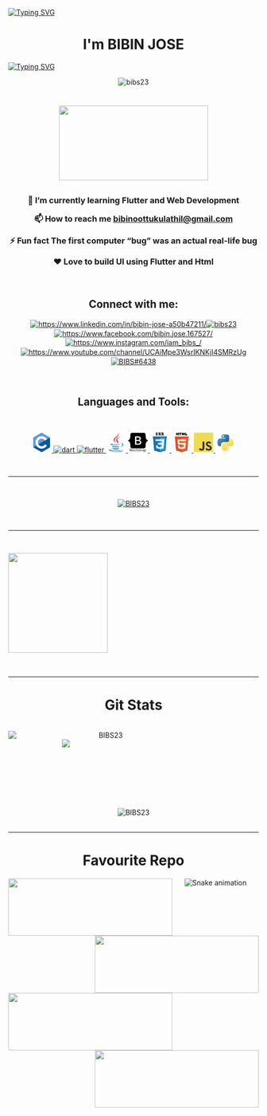 
[![Typing SVG](https://readme-typing-svg.herokuapp.com?font=Audiowide&color=blue&center=true&size=36&width=1500&lines=Hello+World+👋;&duration=100)](https://git.io/typing-svg) 

<h1 align="center" >I'm BIBIN JOSE</h1>

[![Typing SVG](https://readme-typing-svg.herokuapp.com?font=Audiowide&color=63F749&center=true&size=24&width=1200&lines=Passionate+Developer;Studying+at+Sjcet+Palai...;&duration=3000)](https://git.io/typing-svg) 
<p align="center"> <img src="https://komarev.com/ghpvc/?username=bibs23&label=Profile%20views&color=0e75b6&style=flat" alt="bibs23" /> </p>

<h1 align = center>
<img src = "https://cdn.dribbble.com/users/1162077/screenshots/3848914/programmer.gif"
height = "150"
width = "300"/></h1>

<h3 align="center">

🌱 I’m currently learning Flutter  and Web Development
 <br>

📫 How to reach me bibinoottukulathil@gmail.com

⚡ Fun fact The first computer “bug” was an actual real-life bug

❤️ Love to build UI using Flutter and Html
</h3>
<br>


<h2 height=100 align="center">Connect with me:</h2>

<p align="center">
<a href="https://www.linkedin.com/in/bibin-jose-a50b47211/" target="blank"><img align="center" src="https://raw.githubusercontent.com/rahuldkjain/github-profile-readme-generator/master/src/images/icons/Social/linked-in-alt.svg" alt="https://www.linkedin.com/in/bibin-jose-a50b47211/" height="30" width="40" /></a><a href="https://codesandbox.com/bibs23" target="blank"><img align="center" src="https://raw.githubusercontent.com/rahuldkjain/github-profile-readme-generator/master/src/images/icons/Social/codesandbox.svg" alt="bibs23" height="30" width="40" /></a>
<a href="https://www.facebook.com/bibin.jose.167527" target="blank"><img align="center" src="https://raw.githubusercontent.com/rahuldkjain/github-profile-readme-generator/master/src/images/icons/Social/facebook.svg" alt="https://www.facebook.com/bibin.jose.167527/" height="30" width="40" /></a>
<a href="https://www.instagram.com/iam_bibs_/" target="blank"><img align="center" src="https://raw.githubusercontent.com/rahuldkjain/github-profile-readme-generator/master/src/images/icons/Social/instagram.svg" alt="https://www.instagram.com/iam_bibs_/" height="30" width="40" /></a>
<a href="https://www.youtube.com/channel/UCAiMpe3WsrIKNKjI4SMRzUg" target="blank"><img align="center" src="https://raw.githubusercontent.com/rahuldkjain/github-profile-readme-generator/master/src/images/icons/Social/youtube.svg" alt="https://www.youtube.com/channel/UCAiMpe3WsrIKNKjI4SMRzUg" height="30" width="40" /></a>
<a href="https://discord.com/channels/BIBS#6438" target="blank"><img align="center" src="https://raw.githubusercontent.com/rahuldkjain/github-profile-readme-generator/master/src/images/icons/Social/discord.svg" alt="BIBS#6438" height="30" width="40" /></a>
</p>
 <br>

<h2 align="center">Languages and Tools:</h2>
<br>
<p align="center"> <a href="https://www.cprogramming.com/" target="_blank" rel="noreferrer"> <img src="https://raw.githubusercontent.com/devicons/devicon/master/icons/c/c-original.svg" alt="c" width="40" height="40"/> </a> <a href="https://dart.dev" target="_blank" rel="noreferrer"> <img src="https://www.vectorlogo.zone/logos/dartlang/dartlang-icon.svg" alt="dart" width="40" height="40"/> </a> <a href="https://flutter.dev" target="_blank" rel="noreferrer"> <img src="https://www.vectorlogo.zone/logos/flutterio/flutterio-icon.svg" alt="flutter" width="40" height="40"/> </a> <a href="https://www.java.com" target="_blank" rel="noreferrer"> <img src="https://raw.githubusercontent.com/devicons/devicon/master/icons/java/java-original.svg" alt="java" width="40" height="40"/> </a><a href="https://getbootstrap.com" target="_blank" rel="noreferrer"> <img src="https://raw.githubusercontent.com/devicons/devicon/master/icons/bootstrap/bootstrap-plain-wordmark.svg" alt="bootstrap" width="40" height="40"/> </a> <a href="https://www.w3schools.com/css/" target="_blank" rel="noreferrer"> <img src="https://raw.githubusercontent.com/devicons/devicon/master/icons/css3/css3-original-wordmark.svg" alt="css3" width="40" height="40"/> </a> <a href="https://www.w3.org/html/" target="_blank" rel="noreferrer"> <img src="https://raw.githubusercontent.com/devicons/devicon/master/icons/html5/html5-original-wordmark.svg" alt="html5" width="40" height="40"/> </a> <a href="https://developer.mozilla.org/en-US/docs/Web/JavaScript" target="_blank" rel="noreferrer"> <img src="https://raw.githubusercontent.com/devicons/devicon/master/icons/javascript/javascript-original.svg" alt="javascript" width="40" height="40"/> </a> <a href="https://www.python.org" target="_blank" rel="noreferrer"> <img src="https://raw.githubusercontent.com/devicons/devicon/master/icons/python/python-original.svg" alt="python" width="40" height="40"/> </a> 


</p>
<br>

 <hr>
 <br>

<p align="center"> <a href="https://github.com/ryo-ma/github-profile-trophy"><img src="https://github-profile-trophy.vercel.app/?username=BIBS23&title=MultiLanguage,Commits,Stars,Repositories,Followers,PullRequest,Organizations&column=7&no-frame=true&no-bg=true&theme=algolia&row=2" alt="BIBS23" /></a> </p>
<br>

<div>

 <hr>


<p align="center">
<br>

<img  height=200 width=200  src="https://media.licdn.com/dms/image/C5622AQHIeTebaan3yQ/feedshare-shrink_800/0/1667914269404?e=1674086400&v=beta&t=H4WOo8DQaPWWIn-2Hx9rj7SFx27GjZxiuOoUGPpZz9s"></img>


</p>
<br>

<hr>

<h1 align="center">Git Stats</h1>

<p align=center>
  <div align=center>
  <br>
    <img align="left" width=396 src="https://github-readme-streak-stats.herokuapp.com/?user=BIBS23&theme=react&hide_border=true&bg_color=0D1117" alt="BIBS23" />
    <img align="right" width=396 src="https://github-readme-stats.vercel.app/api?username=BIBS23&show_icons=true&count_private=true&theme=react&border_color=61dafb&hide_border=true&count_private=true&show_icons=false" />
  </div>
  <br><br><br><br><br><br><br><br><br>
  <div align=center>
    <img align="center" src="https://github-readme-stats.vercel.app/api/top-langs?username=BIBS23&show_icons=true&count_private=true&langs_count=10&hide=ruby&locale=en&layout=compact&hide_border=true&theme=react" alt="BIBS23" />
  <br>
  <br>
 <hr>
 
 <h1 align="center">Favourite Repo</h1>
 
<div width="100%" align="center">
  <a align="left" href="https://github.com/BIBS23/Hotstar-Clone" title="Hotstar-Clone"><img align="left" height="115" width = "330" src="https://github-readme-stats.vercel.app/api/pin/?username=BIBS23&repo=Hotstar-Clone&theme=react&border_color=61dafb&border_radius=10"></a>
  <a align="right" href="https://github.com/BIBS23/Netflix" title="Netflix"><img align="right" height="115" width = "330" src="https://github-readme-stats.vercel.app/api/pin/?username=BIBS23&repo=Netflix&theme=react&border_color=61dafb&border_radius=10"></a>
</div>
 
 <div width="100%" align="center">
  <a align="left" href="https://github.com/BIBS23/Expensify-MoneyManagementApp-using-Flutter-with-backend" title="Expensify"><img align="left" height="115" width = "330" src="https://github-readme-stats.vercel.app/api/pin/?username=BIBS23&repo=Expensify-MoneyManagementApp-using-Flutter-with-backend&theme=react&border_color=61dafb&border_radius=10"></a>
  <a align="right" href="https://github.com/BIBS23/Spotify-clone" title="Spotify-clone"><img align="right" height="115" width = "330" src="https://github-readme-stats.vercel.app/api/pin/?username=BIBS23&repo=Spotify-clone&theme=react&border_color=61dafb&border_radius=10"></a>
</div>
 

![Snake animation](https://github.com/thepiyushmalhotra/thepiyushmalhotra/blob/output/github-contribution-grid-snake.svg)
